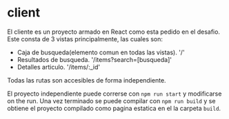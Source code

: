 # client
El cliente es un proyecto armado en React como esta pedido en el desafio. Este consta de 3 vistas principalmente, las cuales son:
- Caja de busqueda(elemento comun en todas las vistas). '/'
- Resultados de busqueda. '/items?search=[busqueda]'
- Detalles articulo. '/items/:_id'

Todas las rutas son accesibles de forma independiente.

El proyecto independiente puede correrse con `npm run start` y modificarse on the run. Una vez terminado se puede compilar con `npm run build` y se obtiene el proyecto compilado como pagina estatica en el la carpeta `build`.
